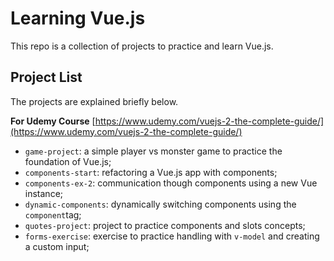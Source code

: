# Learning Vue.js

This repo is a collection of projects to practice and learn Vue.js.

## Project List

The projects are explained briefly below.

**For Udemy Course** [https://www.udemy.com/vuejs-2-the-complete-guide/](https://www.udemy.com/vuejs-2-the-complete-guide/)

* `game-project`: a simple player vs monster game to practice the foundation of Vue.js;
* `components-start`: refactoring a Vue.js app with components;
* `components-ex-2`: communication though components using a new Vue instance;
* `dynamic-components`: dynamically switching components using the `component`tag;
* `quotes-project`: project to practice components and slots concepts;
* `forms-exercise`: exercise to practice handling with `v-model` and creating a custom input;